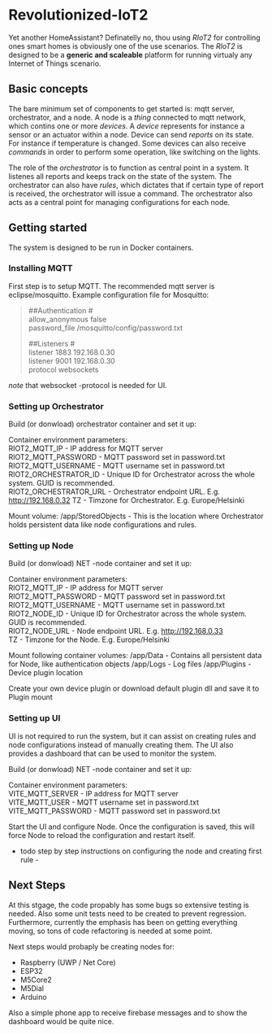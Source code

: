 # Revolutionized-IoT2
Yet another HomeAssistant? Definatelly no, thou using *RIoT2* for controlling ones smart homes is obviously one of the use scenarios. The *RIoT2* is designed to be a **generic and scaleable** platform for running virtualy any Internet of Things scenario.


## Basic concepts
The bare minimum set of components to get started is: mqtt server, orchestrator, and a node. A node is a *thing* connected to mqtt network, which contins one or more *devices*. A *device* represents for instance a sensor or an actuator within a node. Device can send *reports* on its state. For instance if temperature is changed. Some devices can also receive *commands* in order to perform some operation, like switching on the lights. 

The role of the *orchestrator* is to function as central point in a system. It listenes all reports and keeps track on the state of the system. The orchestrator can also have *rules*, which dictates that if certain type of report is received, the orchestrator will issue a command. The orchestrator also acts as a central point for managing configurations for each node. 

## Getting started
The system is designed to be run in Docker containers.

### Installing MQTT
First step is to setup MQTT. The recommended mqtt server is eclipse/mosquitto. Example configuration file for Mosquitto:

> ##Authentication #  
>allow_anonymous false  
>password_file /mosquitto/config/password.txt  
>  
> ##Listeners #  
>listener 1883 192.168.0.30  
>listener 9001 192.168.0.30  
>protocol websockets  

*note* that websocket -protocol is needed for UI.

### Setting up Orchestrator
Build (or donwload) orchestrator container and set it up:

Container environment parameters:  
RIOT2_MQTT_IP - IP address for MQTT server  
RIOT2_MQTT_PASSWORD - MQTT password set in password.txt  
RIOT2_MQTT_USERNAME - MQTT username set in password.txt  
RIOT2_ORCHESTRATOR_ID - Unique ID for Orchestrator across the whole system. GUID is recommended.  
RIOT2_ORCHESTRATOR_URL - Orchestrator endpoint URL. E.g. http://192.168.0.32
TZ - Timzone for Orchestrator. E.g. Europe/Helsinki  
  
Mount volume: /app/StoredObjects - This is the location where Orchestrator holds persistent data like node configurations and rules.

### Setting up Node
Build (or donwload) NET -node container and set it up:  

Container environment parameters:  
RIOT2_MQTT_IP - IP address for MQTT server  
RIOT2_MQTT_PASSWORD - MQTT password set in password.txt  
RIOT2_MQTT_USERNAME - MQTT username set in password.txt  
RIOT2_NODE_ID - Unique ID for Orchestrator across the whole system. GUID is recommended.  
RIOT2_NODE_URL - Node endpoint URL. E.g. http://192.168.0.33  
TZ - Timzone for the Node. E.g. Europe/Helsinki  

Mount following container volumes:
/app/Data - Contains all persistent data for Node, like authentication objects 
/app/Logs - Log files
/app/Plugins - Device plugin location

Create your own device plugin or download default plugin dll and save it to Plugin mount

### Setting up UI
UI is not required to run the system, but it can assist on creating rules and node configurations instead of manually creating them. The UI also provides a dashboard that can be used to monitor the system.  

Build (or donwload) NET -node container and set it up:  

Container environment parameters:  
VITE_MQTT_SERVER - IP address for MQTT server  
VITE_MQTT_USER - MQTT username set in password.txt  
VITE_MQTT_PASSWORD - MQTT password set in password.txt  

Start the UI and configure Node. Once the configuration is saved, this will force Node to reload the configuration and restart itself. 

- todo step by step instructions on configuring the node and creating first rule -

## Next Steps

At this stgage, the code propably has some bugs so extensive testing is needed. Also some unit tests need to be created to prevent regression. 
Furthermore, currently the emphasis has been on getting everything moving, so tons of code refactoring is needed at some point. 

Next steps would probaply be creating nodes for: 
- Raspberry (UWP / Net Core)
- ESP32
- M5Core2
- M5Dial
- Arduino

Also a simple phone app to receive firebase messages and to show the dashboard would be quite nice.


